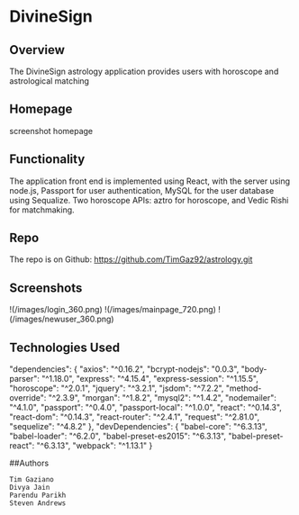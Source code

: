 # DivineSign


## Overview

The DivineSign astrology application provides users with horoscope and astrological matching

## Homepage

screenshot homepage

## Functionality

The application front end is implemented using React, with the server using node.js, Passport for user authentication, MySQL for the user database using Sequalize.  Two horoscope APIs: aztro for horoscope, and Vedic Rishi for matchmaking.

## Repo

The repo is on Github: https://github.com/TimGaz92/astrology.git

## Screenshots

!(/images/login_360.png)
!(/images/mainpage_720.png)
!(/images/newuser_360.png)

## Technologies Used

  "dependencies": {
	"axios": "^0.16.2",
    "bcrypt-nodejs": "0.0.3",
    "body-parser": "^1.18.0",
    "express": "^4.15.4",
    "express-session": "^1.15.5",
    "horoscope": "^2.0.1",
    "jquery": "^3.2.1",
    "jsdom": "^7.2.2",
    "method-override": "^2.3.9",
    "morgan": "^1.8.2",
    "mysql2": "^1.4.2",
    "nodemailer": "^4.1.0",
    "passport": "^0.4.0",
    "passport-local": "^1.0.0",
    "react": "^0.14.3",
    "react-dom": "^0.14.3",
    "react-router": "^2.4.1",
    "request": "^2.81.0",
    "sequelize": "^4.8.2"
  },
  "devDependencies": {
    "babel-core": "^6.3.13",
    "babel-loader": "^6.2.0",
    "babel-preset-es2015": "^6.3.13",
    "babel-preset-react": "^6.3.13",
    "webpack": "^1.13.1"
  }

##Authors

	Tim Gaziano
	Divya Jain
	Parendu Parikh
	Steven Andrews

